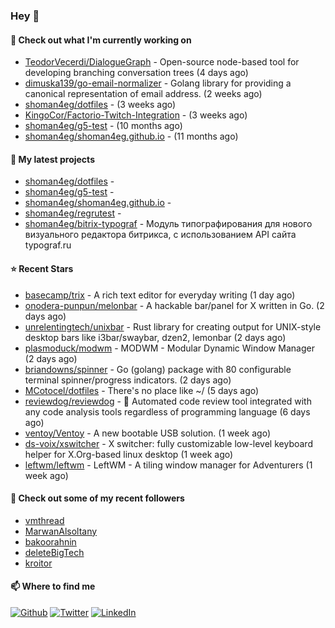 ### Hey 👋

#### 👷 Check out what I'm currently working on

- [TeodorVecerdi/DialogueGraph](https://github.com/TeodorVecerdi/DialogueGraph) - Open-source node-based tool for developing branching conversation trees (4 days ago)
- [dimuska139/go-email-normalizer](https://github.com/dimuska139/go-email-normalizer) - Golang library for providing a canonical representation of email address. (2 weeks ago)
- [shoman4eg/dotfiles](https://github.com/shoman4eg/dotfiles) -  (3 weeks ago)
- [KingoCor/Factorio-Twitch-Integration](https://github.com/KingoCor/Factorio-Twitch-Integration) -  (3 weeks ago)
- [shoman4eg/g5-test](https://github.com/shoman4eg/g5-test) -  (10 months ago)
- [shoman4eg/shoman4eg.github.io](https://github.com/shoman4eg/shoman4eg.github.io) -  (11 months ago)

#### 🌱 My latest projects

- [shoman4eg/dotfiles](https://github.com/shoman4eg/dotfiles) - 
- [shoman4eg/g5-test](https://github.com/shoman4eg/g5-test) - 
- [shoman4eg/shoman4eg.github.io](https://github.com/shoman4eg/shoman4eg.github.io) - 
- [shoman4eg/regrutest](https://github.com/shoman4eg/regrutest) - 
- [shoman4eg/bitrix-typograf](https://github.com/shoman4eg/bitrix-typograf) - Модуль типографирования для нового визуального редактора битрикса, с использованием API сайта typograf.ru

#### ⭐ Recent Stars

- [basecamp/trix](https://github.com/basecamp/trix) - A rich text editor for everyday writing (1 day ago)
- [onodera-punpun/melonbar](https://github.com/onodera-punpun/melonbar) - A hackable bar/panel for X written in Go. (2 days ago)
- [unrelentingtech/unixbar](https://github.com/unrelentingtech/unixbar) - Rust library for creating output for UNIX-style desktop bars like i3bar/swaybar, dzen2, lemonbar (2 days ago)
- [plasmoduck/modwm](https://github.com/plasmoduck/modwm) - MODWM - Modular Dynamic Window Manager (2 days ago)
- [briandowns/spinner](https://github.com/briandowns/spinner) - Go (golang) package with 80 configurable terminal spinner/progress indicators. (2 days ago)
- [MCotocel/dotfiles](https://github.com/MCotocel/dotfiles) - There&#39;s no place like ~/ (5 days ago)
- [reviewdog/reviewdog](https://github.com/reviewdog/reviewdog) - 🐶 Automated code review tool integrated with any code analysis tools regardless of programming language (6 days ago)
- [ventoy/Ventoy](https://github.com/ventoy/Ventoy) - A new bootable USB solution. (1 week ago)
- [ds-voix/xswitcher](https://github.com/ds-voix/xswitcher) - X switcher: fully customizable low-level keyboard helper for X.Org-based linux desktop (1 week ago)
- [leftwm/leftwm](https://github.com/leftwm/leftwm) - LeftWM - A tiling window manager for Adventurers (1 week ago)

#### 👯 Check out some of my recent followers

- [vmthread](https://github.com/vmthread)
- [MarwanAlsoltany](https://github.com/MarwanAlsoltany)
- [bakoorahnin](https://github.com/bakoorahnin)
- [deleteBigTech](https://github.com/deleteBigTech)
- [kroitor](https://github.com/kroitor)


#### 📫 Where to find me
<p>
<a href="https://github.com/shoman4eg" target="_blank"><img alt="Github" src="https://img.shields.io/badge/GitHub-%2312100E.svg?&style=for-the-badge&logo=Github&logoColor=white" /></a>
<a href="https://twitter.com/shoman4eg" target="_blank"><img alt="Twitter" src="https://img.shields.io/badge/twitter-%231DA1F2.svg?&style=for-the-badge&logo=twitter&logoColor=white" /></a>
<a href="https://www.linkedin.com/in/artemdubinin/" target="_blank"><img alt="LinkedIn" src="https://img.shields.io/badge/linkedin-%230077B5.svg?&style=for-the-badge&logo=linkedin&logoColor=white" /></a>
</p>
